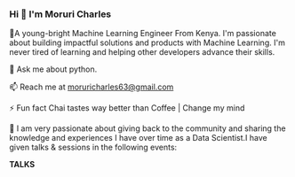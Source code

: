   ### Hi 👋 I'm  Moruri Charles

🥇A young-bright Machine Learning Engineer From Kenya. I'm passionate about building impactful solutions and products with Machine Learning. I'm never tired of learning and helping other developers advance their skills.
 
💬 Ask me about python.

📫 Reach me at moruricharles63@gmail.com

⚡ Fun fact Chai tastes way better than Coffee | Change my mind

🚀 I am very passionate about giving back to the community and sharing the knowledge and experiences I have over time as a Data Scientist.I have given talks & sessions in the following events:


**TALKS**
